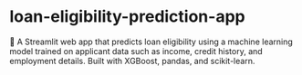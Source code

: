# loan-eligibility-prediction-app
🚀 A Streamlit web app that predicts loan eligibility using a machine learning model trained on applicant data such as income, credit history, and employment details. Built with XGBoost, pandas, and scikit-learn.
